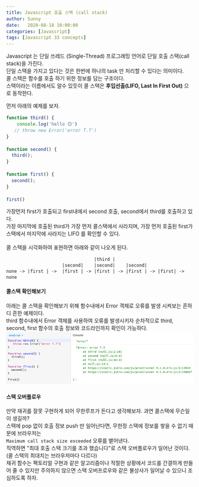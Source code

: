 ```yaml
---
title: Javascript 호출 스택 (call stack)
author: Sunny
date:   2020-08-18 10:00:00
categories: [Javascript]
tags: [Javascript 33 concepts]
---
```

Javascript 는 단일 쓰레드 (Single-Thread) 프로그래밍 언어로 단일 호출 스택(call stack)을 가진다.<br/>
단일 스택을 가지고 있다는 것은 한번에 하나의 task 만 처리할 수 있다는 의미이다.<br/>
콜 스택은 함수를 호출 하기 위한 정보를 담는 구조이다.<br/>
스택이라는 이름에서도 알수 있듯이 콜 스택은 __후입선출(LIFO, Last In First Out)__ 으로 동작한다.<br/>

먼저 아래의 예제를 보자.<br/>
```javascript
function third() {
    console.log('hello 🙃')
   // throw new Error('error T.T') 
}

function second() {
  third();
}

function first() {
  second();
}

first()
```

가장먼저 first가 호출되고 first내에서 second 호출, second에서 third를 호출하고 있다.<br/>
가장 마지막에 호출된 third가 가장 먼저 콜스택에서 사라지며, 가장 먼저 호출된 first가 스택에서 마지막에 사라지는 LIFO 를 확인할 수 있다.<br/><br/>
콜 스택을 시각화하여 표현하면 아래와 같이 나오게 된다. <br/>

```
                                 |third |
                     |second|    |second|    |second|
none -> |first | ->  |first | -> |first | -> |first | -> |first| -> none
```

#### 콜스택 확인해보기
아래는 콜 스택을 확인해보기 위해 함수내에서 Error 객체로 오류를 발생 시켜보는 흔하디 흔한 예제이다.<br/>
third 함수내에서 Error 객체를 사용하여 오류를 발생시키자 순차적으로 third, second, first 함수의 호출 정보와 코드라인까지 확인이 가능하다.
![오류발생 스택 트레이스](/assets/post/0818-callstack-01.png)


#### 스택 오버플로우
만약 재귀를 잘못 구현하게 되어 무한루프가 돈다고 생각해보자. 과연 콜스택에 무슨일이 생길까?<br/>
스택에 pop 없이 호출 정보 push 만 일어난다면, 무한정 스택에 정보를 쌓을 수 없기 때문에 브라우저는 <br/>
`Maximum call stack size exceeded` 오류를 뱉어낸다.<br/>
직역하면 "최대 호출 스택 크기를 초과 했습니다"로 스택 오버플로우가 일어난 것이다. (콜 스택의 최대치는 브라우저마다 다르다)<br/>
재귀 함수는 팩토리얼 구현과 같은 알고리즘이나 적절한 상황에서 코드를 간결하게 만들어 줄 수 있지만 주의하지 않으면 스택 오버프로우와 같은 불상사가 일어날 수 있으니 조심하도록 하자.<br/>


